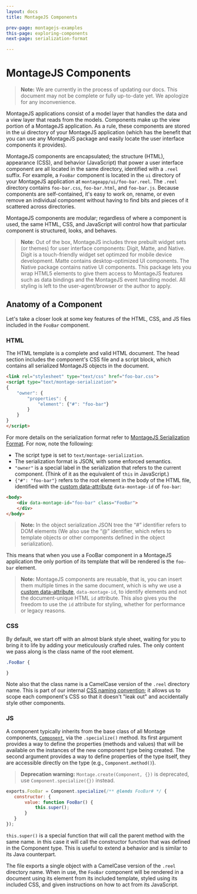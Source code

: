 ```yaml
---
layout: docs
title: MontageJS Components

prev-page: montagejs-examples
this-page: exploring-components
next-page: serialization-format

---
```


# MontageJS Components

>**Note:** We are currently in the process of updating our docs. This document may not be complete or fully up-to-date yet. We apologize for any inconvenience.

MontageJS applications consist of a model layer that handles the data and a view layer that reads from the models. Components make up the view portion of a MontageJS application. As a rule, these components are stored in the ui directory of your MontageJS application (which has the benefit that you can use any MontageJS package and easily locate the user interface components it provides).

MontageJS components are encapsulated; the structure (HTML), appearance (CSS), and behavior (JavaScript) that power a user interface component are all located in the same directory, identified with a `.reel` suffix. For example, a `FooBar` component is located in the `ui` directory of your MontageJS application at `montageapp/ui/foo-bar.reel`. The `.reel` directory contains `foo-bar.css`, `foo-bar.html`, and `foo-bar.js`. Because components are self-contained, it's easy to work on, rename, or even remove an individual component without having to find bits and pieces of it scattered across directories.

MontageJS components are modular; regardless of where a component is used, the same HTML, CSS, and JavaScript will control how that particular component is structured, looks, and behaves.

>**Note**: Out of the box, MontageJS includes three prebuilt widget sets (or themes) for user interface components: Digit, Matte, and Native. Digit is a touch-friendly widget set optimzed for mobile device development. Matte contains desktop-optimized UI components. The Native package contains native UI components. This package lets you wrap HTML5 elements to give them access to MontageJS features such as data bindings and the MontageJS event handling model. All styling is left to the user-agent/browser or the author to apply.

## Anatomy of a Component
Let's take a closer look at some key features of the HTML, CSS, and JS files included in the `FooBar` component.

### HTML
The HTML template is a complete and valid HTML document. The head section includes the component's CSS file and a script block, which contains all serialized MontageJS objects in the document.

```html
<link rel="stylesheet" type="text/css" href="foo-bar.css">
<script type="text/montage-serialization">
{
    "owner": {
        "properties": {
            "element": {"#": "foo-bar"}
        }
    }
}
</script>
```

For more details on the serialization format refer to [MontageJS Serialization Format](http://montagejs.org/docs/serialization-format.html). For now, note the following:

* The script type is set to `text/montage-serialization`.
* The serialization format is JSON, with some enforced semantics.
* `"owner"` is a special label in the serialization that refers to the current component. (Think of it as the equivalent of `this` in JavaScript.)
* `{"#": "foo-bar"}` refers to the root element in the body of the HTML file, identified with the [custom data-attribute](http://www.whatwg.org/specs/web-apps/current-work/multipage/elements.html#custom-data-attribute) `data-montage-id` of `foo-bar`:

```html
<body>
    <div data-montage-id="foo-bar" class="FooBar">
    </div>
</body>
```
>**Note:** In the object serialization JSON tree the “#” identifier refers to DOM elements (We also use the “@” identifier, which refers to template objects or other components defined in the object serialization).

This means that when you use a FooBar component in a MontageJS application the only portion of its template that will be rendered is the `foo-bar` element.

>**Note:** MontageJS components are reusable, that is, you can insert them multiple times in the same document, which is why we use a [custom data-attribute](http://www.whatwg.org/specs/web-apps/current-work/multipage/elements.html#custom-data-attribute), `data-montage-id`, to identify elements and not the document-unique HTML `id` attribute. This also gives you the freedom to use the `id` attribute for styling, whether for performance or legacy reasons.

### CSS
By default, we start off with an almost blank style sheet, waiting for you to bring it to life by adding your meticulously crafted rules. The only content we pass along is the class name of the root element.

```css
.FooBar {

}
```

Note also that the class name is a CamelCase version of the `.reel` directory name. This is part of our internal [CSS naming convention](https://github.com/montagejs/montage/wiki/Naming-Conventions); it allows us to scope each component's CSS so that it doesn't "leak out" and accidentally style other components.

### JS
A component typically inherits from the base class of all Montage components, [`Component`](https://github.com/montagejs/montage/blob/master/ui/component.js), via the `.specialize()` method. Its first argument provides a way to define the properties (methods and values) that will be available on the instances of the new component type being created. The second argument provides a way to define properties of the type itself, they are accessible directly on the type (e.g., `Component.method()`).

> **Deprecation warning:** `Montage.create(Component, {})` is deprecated, use `Component.specialize({})` instead.

```javascript
exports.FooBar = Component.specialize(/** @lends FooBar# */ {
   constructor: {
       value: function FooBar() {
           this.super();
       }
   }
});
```

`this.super()` is a special function that will call the parent method with the same name. in this case it will call the constructor function that was defined in the Component type. This is useful to extend a behavior and is similar to its Java counterpart.

The file exports a single object with a CamelCase version of the `.reel` directory name. When in use, the `FooBar` component will be rendered in a document using its element from its included template, styled using its included CSS, and given instructions on how to act from its JavaScript.
